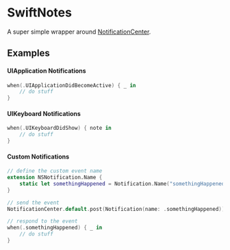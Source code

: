 # SwiftNotes

A super simple wrapper around [NotificationCenter](https://developer.apple.com/documentation/foundation/nsnotificationcenter).

## Examples

#### UIApplication Notifications

```swift
when(.UIApplicationDidBecomeActive) { _ in
    // do stuff
}
```

#### UIKeyboard Notifications

```swift
when(.UIKeyboardDidShow) { note in
    // do stuff 
}
```

#### Custom Notifications

```swift
// define the custom event name
extension NSNotification.Name {
    static let somethingHappened = Notification.Name("somethingHappened")
}

// send the event
NotificationCenter.default.post(Notification(name: .somethingHappened))

// respond to the event
when(.somethingHappened) { _ in
    // do stuff
}
```


